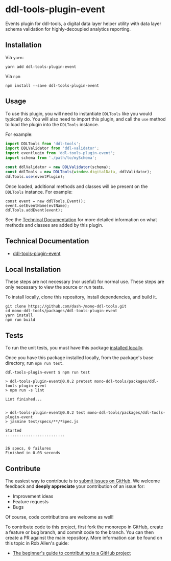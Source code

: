 # ddl-tools-plugin-event

Events plugin for ddl-tools, a digital data layer helper utility with data layer
schema validation for highly-decoupled analytics reporting.


## Installation

Via `yarn`:

```
yarn add ddl-tools-plugin-event
```

Via `npm`

```
npm install --save ddl-tools-plugin-event
```


## Usage

To use this plugin, you will need to instantiate `DDLTools` like you would
typically do.  You will also need to import this plugin, and call the `use`
method to load the plugin into the `DDLTools` instance.

For example:

```js
import DDLTools from 'ddl-tools';
import DDLValidator from 'ddl-validator';
import eventlugin from 'ddl-tools-plugin-event';
import schema from './path/to/mySchema';

const ddlValidator = new DDLValidator(schema);
const ddlTools = new DDLTools(window.digitalData, ddlValidator);
ddlTools.use(eventPlugin);
```

Once loaded, additional methods and classes will be present on the `DDLTools`
instance.  For example:

```
const event = new ddlTools.Event();
event.setEventName(evtName);
ddlTools.addEvent(event);
```

See the [Technical Documentation](../../docs/ddl-tools-plugin-event.md) for
more detailed information on what methods and classes are added by this plugin.


## Technical Documentation

* [ddl-tools-plugin-event](../../docs/ddl-tools-plugin-event.md)


## Local Installation

These steps are not necessary (nor useful) for normal use.  These steps are only
necessary to view the source or run tests.

To install locally, clone this repository, install dependencies, and build it.

```
git clone https://github.com/dash-/mono-ddl-tools.git
cd mono-ddl-tools/packages/ddl-tools-plugin-event
yarn install
npm run build
```


## Tests

To run the unit tests, you must have this package
[installed locally](#local-installation).

Once you have this package installed locally, from the package's base
directory, run `npm run test`.

```
ddl-tools-plugin-event $ npm run test

> ddl-tools-plugin-event@0.0.2 pretest mono-ddl-tools/packages/ddl-tools-plugin-event
> npm run -s lint

Lint finished...


> ddl-tools-plugin-event@0.0.2 test mono-ddl-tools/packages/ddl-tools-plugin-event
> jasmine test/specs/**/*Spec.js

Started
..........................


26 specs, 0 failures
Finished in 0.03 seconds
```


## Contribute

The easiest way to contribute is to
[submit issues on GitHub](https://github.com/dash-/mono-ddl-tools/issues).
We welcome feedback and **deeply appreciate** your contribution of an issue for:

* Improvement ideas
* Feature requests
* Bugs

Of course, code contributions are welcome as well!

To contribute code to this project, first fork the monorepo in GitHub, create
a feature or bug branch, and commit code to the branch.  You can then create a
PR against the main repository.  More information can be found on this topic in
Rob Allen's guide:

* [The beginner's guide to contributing to a GitHub project](https://akrabat.com/the-beginners-guide-to-contributing-to-a-github-project/)

